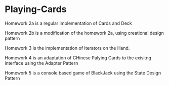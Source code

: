 # Playing-Cards

Homework 2a is a regular implementation of Cards and Deck

Homework 2b is a modification of the homework 2a, using creational design pattern

Homework 3 is the implementation of Iterators on the Hand.

Homework 4 is an adaptation of CHinese Palying Cards to the exisitng interface using the Adapter Pattern

Homework 5 is a console based game of BlackJack using the State Design Pattern
